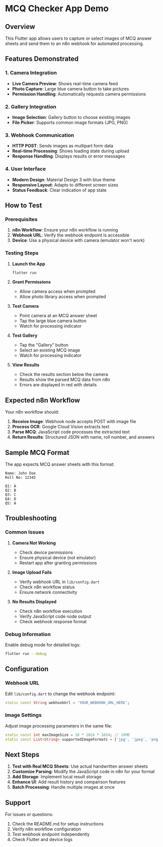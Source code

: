 # MCQ Checker App Demo

## Overview
This Flutter app allows users to capture or select images of MCQ answer sheets and send them to an n8n webhook for automated processing.

## Features Demonstrated

### 1. Camera Integration
- **Live Camera Preview**: Shows real-time camera feed
- **Photo Capture**: Large blue camera button to take pictures
- **Permission Handling**: Automatically requests camera permissions

### 2. Gallery Integration
- **Image Selection**: Gallery button to choose existing images
- **File Picker**: Supports common image formats (JPG, PNG)

### 3. Webhook Communication
- **HTTP POST**: Sends images as multipart form data
- **Real-time Processing**: Shows loading state during upload
- **Response Handling**: Displays results or error messages

### 4. User Interface
- **Modern Design**: Material Design 3 with blue theme
- **Responsive Layout**: Adapts to different screen sizes
- **Status Feedback**: Clear indication of app state

## How to Test

### Prerequisites
1. **n8n Workflow**: Ensure your n8n workflow is running
2. **Webhook URL**: Verify the webhook endpoint is accessible
3. **Device**: Use a physical device with camera (emulator won't work)

### Testing Steps

1. **Launch the App**
   ```bash
   flutter run
   ```

2. **Grant Permissions**
   - Allow camera access when prompted
   - Allow photo library access when prompted

3. **Test Camera**
   - Point camera at an MCQ answer sheet
   - Tap the large blue camera button
   - Watch for processing indicator

4. **Test Gallery**
   - Tap the "Gallery" button
   - Select an existing MCQ image
   - Watch for processing indicator

5. **View Results**
   - Check the results section below the camera
   - Results show the parsed MCQ data from n8n
   - Errors are displayed in red with details

## Expected n8n Workflow

Your n8n workflow should:

1. **Receive Image**: Webhook node accepts POST with image file
2. **Process OCR**: Google Cloud Vision extracts text
3. **Parse MCQ**: JavaScript code processes the extracted text
4. **Return Results**: Structured JSON with name, roll number, and answers

## Sample MCQ Format

The app expects MCQ answer sheets with this format:
```
Name: John Doe
Roll No: 12345

Q1: A
Q2: B
Q3: C
Q4: D
Q5: A
```

## Troubleshooting

### Common Issues

1. **Camera Not Working**
   - Check device permissions
   - Ensure physical device (not emulator)
   - Restart app after granting permissions

2. **Image Upload Fails**
   - Verify webhook URL in `lib/config.dart`
   - Check n8n workflow status
   - Ensure network connectivity

3. **No Results Displayed**
   - Check n8n workflow execution
   - Verify JavaScript code node output
   - Check webhook response format

### Debug Information

Enable debug mode for detailed logs:
```bash
flutter run --debug
```

## Configuration

### Webhook URL
Edit `lib/config.dart` to change the webhook endpoint:
```dart
static const String webhookUrl = 'YOUR_WEBHOOK_URL_HERE';
```

### Image Settings
Adjust image processing parameters in the same file:
```dart
static const int maxImageSize = 10 * 1024 * 1024; // 10MB
static const List<String> supportedImageFormats = ['jpg', 'jpeg', 'png'];
```

## Next Steps

1. **Test with Real MCQ Sheets**: Use actual handwritten answer sheets
2. **Customize Parsing**: Modify the JavaScript code in n8n for your format
3. **Add Storage**: Implement local result storage
4. **Enhance UI**: Add result history and comparison features
5. **Batch Processing**: Handle multiple images at once

## Support

For issues or questions:
1. Check the README.md for setup instructions
2. Verify n8n workflow configuration
3. Test webhook endpoint independently
4. Check Flutter and device logs 